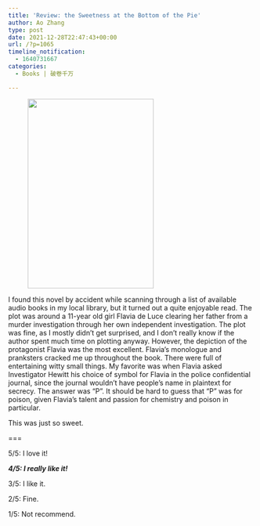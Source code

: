 ```yaml
---
title: 'Review: the Sweetness at the Bottom of the Pie'
author: Ao Zhang
type: post
date: 2021-12-28T22:47:43+00:00
url: /?p=1065
timeline_notification:
  - 1640731667
categories:
  - Books | 破卷千万

---
```

<div class="wp-block-image">
  <figure class="aligncenter size-large"><img loading="lazy" decoding="async" width="257" height="387" src="http://wp.docker.localhost:8000/wp-content/uploads/2021/12/the_sweetness_at_the_bottom_of_the_pie-1.jpeg?w=257" alt="" class="wp-image-1067" srcset="http://wp.docker.localhost:8000/wp-content/uploads/2021/12/the_sweetness_at_the_bottom_of_the_pie-1.jpeg 257w, http://wp.docker.localhost:8000/wp-content/uploads/2021/12/the_sweetness_at_the_bottom_of_the_pie-1-199x300.jpeg 199w" sizes="auto, (max-width: 257px) 100vw, 257px" /></figure>
</div>

I found this novel by accident while scanning through a list of available audio books in my local library, but it turned out a quite enjoyable read. The plot was around a 11-year old girl Flavia de Luce clearing her father from a murder investigation through her own independent investigation. The plot was fine, as I mostly didn&#8217;t get surprised, and I don&#8217;t really know if the author spent much time on plotting anyway. However, the depiction of the protagonist Flavia was the most excellent. Flavia&#8217;s monologue and pranksters cracked me up throughout the book. There were full of entertaining witty small things. My favorite was when Flavia asked Investigator Hewitt his choice of symbol for Flavia in the police confidential journal, since the journal wouldn&#8217;t have people&#8217;s name in plaintext for secrecy. The answer was &#8220;P&#8221;. It should be hard to guess that &#8220;P&#8221; was for poison, given Flavia&#8217;s talent and passion for chemistry and poison in particular. 

This was just so sweet. 

===

5/5: I love it!

_**4/5: I really like it!**_ 

3/5: I like it.

2/5: Fine.

1/5: Not recommend.